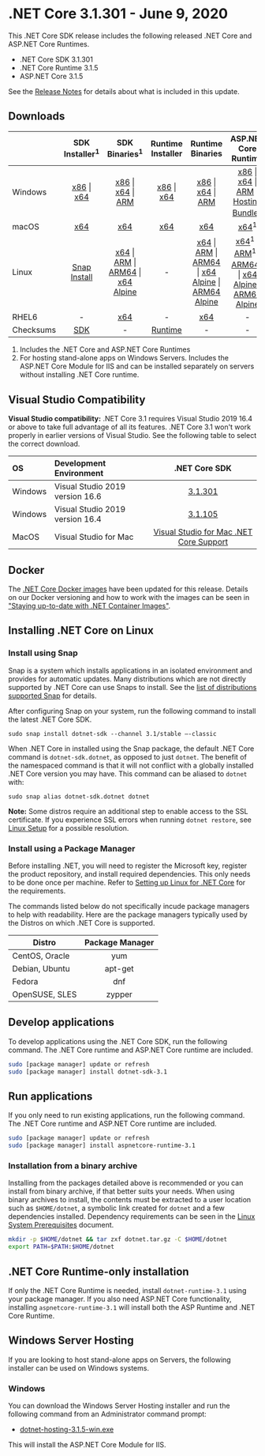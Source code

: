 # .NET Core 3.1.301 - June 9, 2020

This .NET Core SDK release includes the following released .NET Core and ASP.NET Core Runtimes.

* .NET Core SDK 3.1.301
* .NET Core Runtime 3.1.5
* ASP.NET Core 3.1.5

See the [Release Notes](https://github.com/dotnet/core/blob/main/release-notes/3.1/3.1.5/3.1.5.md) for details about what is included in this update.


## Downloads

|           | SDK Installer<sup>1</sup>                        | SDK Binaries<sup>1</sup>                 | Runtime Installer                                        | Runtime Binaries                                 | ASP.NET Core Runtime           | Windows Desktop Runtime           |
| --------- | :------------------------------------------:     | :----------------------:                 | :---------------------------:                            | :-------------------------:                      | :-----------------:            |:-----------------:            |
| Windows   | [x86][dotnet-sdk-win-x86.exe] \| [x64][dotnet-sdk-win-x64.exe] | [x86][dotnet-sdk-win-x86.zip] \| [x64][dotnet-sdk-win-x64.zip] \| [ARM][dotnet-sdk-win-arm.zip] | [x86][dotnet-runtime-win-x86.exe] \| [x64][dotnet-runtime-win-x64.exe] | [x86][dotnet-runtime-win-x86.zip] \| [x64][dotnet-runtime-win-x64.zip] \| [ARM][dotnet-runtime-win-arm.zip]  | [x86][aspnetcore-runtime-win-x86.exe] \| [x64][aspnetcore-runtime-win-x64.exe] \| [ARM][aspnetcore-runtime-win-arm.zip] \|<br> [Hosting Bundle][dotnet-hosting-win.exe]<sup>2</sup> | [x86][windowsdesktop-runtime-win-x86.exe] \| [x64][windowsdesktop-runtime-win-x64.exe] |
| macOS     | [x64][dotnet-sdk-osx-x64.pkg]  | [x64][dotnet-sdk-osx-x64.tar.gz]     | [x64][dotnet-runtime-osx-x64.pkg] | [x64][dotnet-runtime-osx-x64.tar.gz] | [x64][aspnetcore-runtime-osx-x64.tar.gz]<sup>1</sup> | - |
| Linux     |  [Snap Install][snap-install]  | [x64][dotnet-sdk-linux-x64.tar.gz] \| [ARM][dotnet-sdk-linux-arm.tar.gz] \| [ARM64][dotnet-sdk-linux-arm64.tar.gz] \| [x64 Alpine][dotnet-sdk-linux-musl-x64.tar.gz] | - | [x64][dotnet-runtime-linux-x64.tar.gz] \| [ARM][dotnet-runtime-linux-arm.tar.gz] \| [ARM64][dotnet-runtime-linux-arm64.tar.gz] \| [x64 Alpine][dotnet-runtime-linux-musl-x64.tar.gz] \| [ARM64 Alpine][dotnet-runtime-linux-musl-arm64.tar.gz] | [x64][aspnetcore-runtime-linux-x64.tar.gz]<sup>1</sup>  \| [ARM][aspnetcore-runtime-linux-arm.tar.gz]<sup>1</sup> \| [ARM64][aspnetcore-runtime-linux-arm64.tar.gz]<sup>1</sup> \| [x64 Alpine][aspnetcore-runtime-linux-musl-x64.tar.gz] \| [ARM64 Alpine][aspnetcore-runtime-linux-musl-arm64.tar.gz] | - |
| RHEL6     | -                                                | [x64][dotnet-sdk-rhel.6-x64.tar.gz]                    | -                                                        | [x64][dotnet-runtime-rhel.6-x64.tar.gz] | - |
| Checksums | [SDK][checksums-sdk]                             | -                                        | [Runtime][checksums-runtime]                             | - | - | - |

1. Includes the .NET Core and ASP.NET Core Runtimes
2. For hosting stand-alone apps on Windows Servers. Includes the ASP.NET Core Module for IIS and can be installed separately on servers without installing .NET Core runtime.

## Visual Studio Compatibility

**Visual Studio compatibility:** .NET Core 3.1 requires Visual Studio 2019 16.4 or above to take full advantage of all its features. .NET Core 3.1 won't work properly in earlier versions of Visual Studio. See the following table to select the correct download.

| OS | Development Environment | .NET Core SDK |
| :-- | :-- | :--: |
| Windows | Visual Studio 2019 version 16.6 | [3.1.301](#downloads) |
| Windows | Visual Studio 2019 version 16.4 | [3.1.105](3.1.5.md) |
| MacOS | Visual Studio for Mac | [Visual Studio for Mac .NET Core Support](https://docs.microsoft.com/visualstudio/mac/net-core-support) |


## Docker

The [.NET Core Docker images](https://hub.docker.com/r/microsoft/dotnet/) have been updated for this release. Details on our Docker versioning and how to work with the images can be seen in ["Staying up-to-date with .NET Container Images"](https://devblogs.microsoft.com/dotnet/staying-up-to-date-with-net-container-images/).

## Installing .NET Core on Linux

### Install using Snap

Snap is a system which installs applications in an isolated environment and provides for automatic updates. Many distributions which are not directly supported by .NET Core can use Snaps to install. See the [list of distributions supported Snap](https://docs.snapcraft.io/installing-snapd/6735) for details.

After configuring Snap on your system, run the following command to install the latest .NET Core SDK.

`sudo snap install dotnet-sdk --channel 3.1/stable –-classic`

When .NET Core in installed using the Snap package, the default .NET Core command is `dotnet-sdk.dotnet`, as opposed to just `dotnet`. The benefit of the namespaced command is that it will not conflict with a globally installed .NET Core version you may have. This command can be aliased to `dotnet` with:

`sudo snap alias dotnet-sdk.dotnet dotnet`

**Note:** Some distros require an additional step to enable access to the SSL certificate. If you experience SSL errors when running `dotnet restore`, see [Linux Setup](https://github.com/dotnet/core/blob/main/Documentation/linux-setup.md) for a possible resolution.

### Install using a Package Manager

Before installing .NET, you will need to register the Microsoft key, register the product repository, and install required dependencies. This only needs to be done once per machine. Refer to [Setting up Linux for .NET Core][linux-setup] for the requirements.

The commands listed below do not specifically incude package managers to help with readability. Here are the package managers typically used by the Distros on which .NET Core is supported.

| Distro | Package Manager  |
| ---             | :----:  |
| CentOS, Oracle  | yum     |
| Debian, Ubuntu  | apt-get |
| Fedora          | dnf     |
| OpenSUSE, SLES  | zypper  |


## Develop applications

To develop applications using the .NET Core SDK, run the following command. The .NET Core runtime and ASP.NET Core runtime are included.

```bash
sudo [package manager] update or refresh
sudo [package manager] install dotnet-sdk-3.1
```

## Run applications

If you only need to run existing applications, run the following command. The .NET Core runtime and ASP.NET Core runtime are included.

```bash
sudo [package manager] update or refresh
sudo [package manager] install aspnetcore-runtime-3.1
```

### Installation from a binary archive

Installing from the packages detailed above is recommended or you can install from binary archive, if that better suits your needs. When using binary archives to install, the contents must be extracted to a user location such as `$HOME/dotnet`, a symbolic link created for `dotnet` and a few dependencies installed. Dependency requirements can be seen in the [Linux System Prerequisites](https://github.com/dotnet/core/blob/main/Documentation/linux-prereqs.md) document.

```bash
mkdir -p $HOME/dotnet && tar zxf dotnet.tar.gz -C $HOME/dotnet
export PATH=$PATH:$HOME/dotnet
```

## .NET Core Runtime-only installation

If only the .NET Core Runtime is needed, install `dotnet-runtime-3.1` using your package manager. If you also need ASP.NET Core functionality, installing `aspnetcore-runtime-3.1` will install both the ASP Runtime and .NET Core Runtime.

## Windows Server Hosting

If you are looking to host stand-alone apps on Servers, the following installer can be used on Windows systems.

### Windows

You can download the Windows Server Hosting installer and run the following command from an Administrator command prompt:

* [dotnet-hosting-3.1.5-win.exe][dotnet-hosting-win.exe]

This will install the ASP.NET Core Module for IIS.

[blob-runtime]: https://dotnetcli.blob.core.windows.net/dotnet/Runtime/
[blob-sdk]: https://dotnetcli.blob.core.windows.net/dotnet/Sdk/
[release-notes]: https://github.com/dotnet/core/blob/main/release-notes/3.1/3.1.5/3.1.301-download.md
[snap-install]: 3.1.5-install-instructions.md

[checksums-runtime]: https://dotnetcli.blob.core.windows.net/dotnet/checksums/3.1.5-sha.txt
[checksums-sdk]: https://dotnetcli.blob.core.windows.net/dotnet/checksums/3.1.5-sha.txt

[linux-install]: https://docs.microsoft.com/dotnet/core/install/linux
[linux-setup]: https://docs.microsoft.com/dotnet/core/install/

[dotnet-blog]: https://devblogs.microsoft.com/dotnet/net-core-march-2020/





[//]: # ( Runtime 3.1.5)
[dotnet-runtime-linux-arm.tar.gz]: https://download.visualstudio.microsoft.com/download/pr/15132a5c-f0f4-4373-8b8b-b7e70834d899/cad479dda52359ad43956471274ec932/dotnet-runtime-3.1.5-linux-arm.tar.gz
[dotnet-runtime-linux-arm64.tar.gz]: https://download.visualstudio.microsoft.com/download/pr/65291ed8-e931-4605-9d5a-265928a835d0/1a15d18655c8b260170117e9bd1a1cb7/dotnet-runtime-3.1.5-linux-arm64.tar.gz
[dotnet-runtime-linux-musl-arm64.tar.gz]: https://download.visualstudio.microsoft.com/download/pr/cb2d5114-feed-4dd9-aada-afe3784d2c1a/95e7bc1576e4344b3a1b101e3b4f763d/dotnet-runtime-3.1.5-linux-musl-arm64.tar.gz
[dotnet-runtime-linux-musl-x64.tar.gz]: https://download.visualstudio.microsoft.com/download/pr/56f86fa0-834a-4397-94b4-d4331078c91f/7de4bc57ed6a5cd7dddcefeed7aa1fd6/dotnet-runtime-3.1.5-linux-musl-x64.tar.gz
[dotnet-runtime-linux-x64.tar.gz]: https://download.visualstudio.microsoft.com/download/pr/d00eaeea-6d7b-4e73-9d96-c0234ed3b665/0d25d9d1aeaebdeef01d15370d5cd22b/dotnet-runtime-3.1.5-linux-x64.tar.gz
[dotnet-runtime-osx-x64.pkg]: https://download.visualstudio.microsoft.com/download/pr/e6494006-4940-48ed-9c28-a91fd4cfafba/fd10e3e409d55ff15f43611db6f9ead0/dotnet-runtime-3.1.5-osx-x64.pkg
[dotnet-runtime-osx-x64.tar.gz]: https://download.visualstudio.microsoft.com/download/pr/a1c0ee25-9bd5-48ef-96e9-33d3d8e52a7c/8cf1d5065aa5352b838c1c4278942dcf/dotnet-runtime-3.1.5-osx-x64.tar.gz
[dotnet-runtime-rhel.6-x64.tar.gz]: https://download.visualstudio.microsoft.com/download/pr/49656370-10aa-4db6-858b-db9fb51a1797/45929f56c70c9c6b7d864e353dae84e1/dotnet-runtime-3.1.5-rhel.6-x64.tar.gz
[dotnet-runtime-win-arm.zip]: https://download.visualstudio.microsoft.com/download/pr/49b6cd90-d8d1-4ce8-a7c2-2f7dfd3bdd5c/618343672c8f8972704f12b3517ce912/dotnet-runtime-3.1.5-win-arm.zip
[dotnet-runtime-win-x64.exe]: https://download.visualstudio.microsoft.com/download/pr/d97cfaf4-b17f-46c7-9a11-7f0d25dfd8b0/f76d4fce8e38b289efb9403aab0a0c9f/dotnet-runtime-3.1.5-win-x64.exe
[dotnet-runtime-win-x64.zip]: https://download.visualstudio.microsoft.com/download/pr/bc76dfb3-3666-4dcb-9e29-79f0a4e5c727/3b1c6aa838db8d49d8de1cb65feae626/dotnet-runtime-3.1.5-win-x64.zip
[dotnet-runtime-win-x86.exe]: https://download.visualstudio.microsoft.com/download/pr/fcea8129-4de7-4842-aa80-42efb2e0f250/3205c15852a1b559659991236eca5ac5/dotnet-runtime-3.1.5-win-x86.exe
[dotnet-runtime-win-x86.zip]: https://download.visualstudio.microsoft.com/download/pr/76a97b28-a754-456b-be6d-fbf82cc8a237/746ac1926d55f8e0827404a763a5c5c0/dotnet-runtime-3.1.5-win-x86.zip

[//]: # ( WindowsDesktop 3.1.5)
[windowsdesktop-runtime-win-x64.exe]: https://download.visualstudio.microsoft.com/download/pr/86835fe4-93b5-4f4e-a7ad-c0b0532e407b/f4f2b1239f1203a05b9952028d54fc13/windowsdesktop-runtime-3.1.5-win-x64.exe
[windowsdesktop-runtime-win-x86.exe]: https://download.visualstudio.microsoft.com/download/pr/df7b90d9-b93e-4974-85ef-c1de418bc186/e380e58bbd8505ebaee6c3abb23baade/windowsdesktop-runtime-3.1.5-win-x86.exe

[//]: # ( ASP 3.1.5)
[aspnetcore-runtime-linux-arm.tar.gz]: https://download.visualstudio.microsoft.com/download/pr/7e519c5b-b434-4067-bc0b-bb38179f7e4f/80a840dc7fb2c4a065f442aea1d98516/aspnetcore-runtime-3.1.5-linux-arm.tar.gz
[aspnetcore-runtime-linux-arm64.tar.gz]: https://download.visualstudio.microsoft.com/download/pr/91f02336-1852-421d-907f-4aeae252a15e/dbb20e3a176c38a569cbcaa5d1d5782b/aspnetcore-runtime-3.1.5-linux-arm64.tar.gz
[aspnetcore-runtime-linux-musl-arm64.tar.gz]: https://download.visualstudio.microsoft.com/download/pr/021b09b2-1de4-47f8-9dcb-183795e2ada3/4f823c9ab8b968f734eda54f7d40090e/aspnetcore-runtime-3.1.5-linux-musl-arm64.tar.gz
[aspnetcore-runtime-linux-musl-x64.tar.gz]: https://download.visualstudio.microsoft.com/download/pr/8438f49c-a336-4846-87ae-b3badfb978ee/2b4d72e03ccd0e737657e0534f4e092c/aspnetcore-runtime-3.1.5-linux-musl-x64.tar.gz
[aspnetcore-runtime-linux-x64.tar.gz]: https://download.visualstudio.microsoft.com/download/pr/6827d794-a218-4352-b3b3-a19ec773c975/e3e53bc2f20df220a29c6e09f74d8a00/aspnetcore-runtime-3.1.5-linux-x64.tar.gz
[aspnetcore-runtime-osx-x64.tar.gz]: https://download.visualstudio.microsoft.com/download/pr/3d4a6ce4-7d9f-4087-bd06-23aa54d1b9ac/e6fb7592489a5d5a8a2801196509dd72/aspnetcore-runtime-3.1.5-osx-x64.tar.gz
[aspnetcore-runtime-win-arm.zip]: https://download.visualstudio.microsoft.com/download/pr/c21c6919-1016-49b9-a99b-3d99fe489f3c/5e25370475eb6a891d883de77ebc4613/aspnetcore-runtime-3.1.5-win-arm.zip
[aspnetcore-runtime-win-x64.exe]: https://download.visualstudio.microsoft.com/download/pr/6818f1f7-75de-43e5-9202-2b328ca127f7/039edc4bab29e5af63ed618e59f82fad/aspnetcore-runtime-3.1.5-win-x64.exe
[aspnetcore-runtime-win-x64.zip]: https://download.visualstudio.microsoft.com/download/pr/b5d221a7-f799-4ac2-9da9-26855a6778c1/7eefcd7210b825b98c4ad14190075f70/aspnetcore-runtime-3.1.5-win-x64.zip
[aspnetcore-runtime-win-x86.exe]: https://download.visualstudio.microsoft.com/download/pr/c5f311ca-3ed2-4249-8e09-51ff15250836/dfbee818fd022129a60f290187215b2f/aspnetcore-runtime-3.1.5-win-x86.exe
[aspnetcore-runtime-win-x86.zip]: https://download.visualstudio.microsoft.com/download/pr/7e417328-ef5b-4584-96c6-feaadcb8da80/e5c2f428da51907d6a2c6abc35fa172a/aspnetcore-runtime-3.1.5-win-x86.zip
[dotnet-hosting-win.exe]: https://download.visualstudio.microsoft.com/download/pr/7c30d3a1-f519-4167-b850-b9c49bf2aa0e/dbfa957a76a41a1e1795f59d400d4ccd/dotnet-hosting-3.1.5-win.exe

[//]: # ( SDK 3.1.301 )
[dotnet-sdk-linux-arm.tar.gz]: https://download.visualstudio.microsoft.com/download/pr/dbf4ea18-70bf-4b0f-ae9c-65c8c88bcadd/115e84fb95170ddeeaf9bdb9222c964d/dotnet-sdk-3.1.301-linux-arm.tar.gz
[dotnet-sdk-linux-arm64.tar.gz]: https://download.visualstudio.microsoft.com/download/pr/fe5c0663-3ed1-4a93-95e1-fd068b89215b/14d1caad8fd2859d5f3514745a9bf6b3/dotnet-sdk-3.1.301-linux-arm64.tar.gz
[dotnet-sdk-linux-musl-x64.tar.gz]: https://download.visualstudio.microsoft.com/download/pr/5cb7099e-fc8e-4a44-b9ec-79f353c4635f/234e69ea68821cf6fa022c4aa9781cbb/dotnet-sdk-3.1.301-linux-musl-x64.tar.gz
[dotnet-sdk-linux-x64.tar.gz]: https://download.visualstudio.microsoft.com/download/pr/8db2b522-7fa2-4903-97ec-d6d04d297a01/f467006b9098c2de256e40d2e2f36fea/dotnet-sdk-3.1.301-linux-x64.tar.gz
[dotnet-sdk-osx-x64.pkg]: https://download.visualstudio.microsoft.com/download/pr/aad9adc7-90bb-4294-a378-00f4cc5fb695/89cfc771a783b1441c34ac925aee7141/dotnet-sdk-3.1.301-osx-x64.pkg
[dotnet-sdk-osx-x64.tar.gz]: https://download.visualstudio.microsoft.com/download/pr/d8bc3271-b869-4dc3-96db-d91c574bacc7/b2fbdac38ca4ac71194a41cdd97f1d82/dotnet-sdk-3.1.301-osx-x64.tar.gz
[dotnet-sdk-rhel.6-x64.tar.gz]: https://download.visualstudio.microsoft.com/download/pr/f64df040-452c-4e57-96e1-56936ee8a8ea/758bc5ce3ad1331a97f2c39f5f21f27b/dotnet-sdk-3.1.301-rhel.6-x64.tar.gz
[dotnet-sdk-win-arm.zip]: https://download.visualstudio.microsoft.com/download/pr/46cc1326-b655-46b5-925b-bd69e627f699/4110a7c0356eb62ae5c44a7cff9b0f56/dotnet-sdk-3.1.301-win-arm.zip
[dotnet-sdk-win-x64.exe]: https://download.visualstudio.microsoft.com/download/pr/4e88f517-196e-4b17-a40c-2692c689661d/eed3f5fca28262f764d8b650585a7278/dotnet-sdk-3.1.301-win-x64.exe
[dotnet-sdk-win-x64.zip]: https://download.visualstudio.microsoft.com/download/pr/cb535978-7eb4-4bcb-8e85-98c3d42eae3f/1acdc320ba87e1d840242ee4b930b026/dotnet-sdk-3.1.301-win-x64.zip
[dotnet-sdk-win-x86.exe]: https://download.visualstudio.microsoft.com/download/pr/77b944fa-aa83-4101-85a9-9d3bde200ebc/f0f0e2a3544593b19df8471cbe9b6b61/dotnet-sdk-3.1.301-win-x86.exe
[dotnet-sdk-win-x86.zip]: https://download.visualstudio.microsoft.com/download/pr/26af3d3c-a6d9-43f7-8e31-63e6fdd122a9/63722096d4aca389101c3c8ca74c9334/dotnet-sdk-3.1.301-win-x86.zip

[//]: # ( Symbols )
